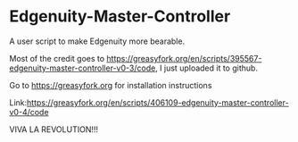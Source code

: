 # Edgenuity-Master-Controller
A user script to make Edgenuity more bearable.  

Most of the credit goes to https://greasyfork.org/en/scripts/395567-edgenuity-master-controller-v0-3/code, I just uploaded it to github.

Go to https://greasyfork.org for installation instructions

Link:https://greasyfork.org/en/scripts/406109-edgenuity-master-controller-v0-4/code


VIVA LA REVOLUTION!!!
